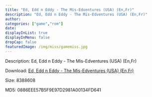 ```yaml
---
title: "Ed, Edd n Eddy - The Mis-Edventures (USA) (En,Fr)"
description: "Ed, Edd n Eddy - The Mis-Edventures (USA) (En,Fr)"
author: 
categories: ["game","rom"]
date: 
displayInList: true
displayInMenu: false
dropCap: false
featuredImage: /img/miss/gamemiss.jpg
---
```


Description: Ed, Edd n Eddy - The Mis-Edventures (USA) (En,Fr)

Download: <a style="text-decoration:underline;" href="https://mega.nz/#!ufRQzSLD!davYlWjxI8ydS8wSy3pESj089rmfKIb9p9thk2kwSBg" target = "_blank" rel = "nofollow" > Ed, Edd n Eddy - The Mis-Edventures (USA) (En,Fr)</a>

Size: 8388608

MD5: 0886EEE57B5F9E97D2981A00134FD641

